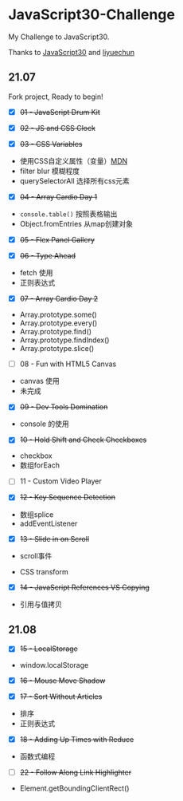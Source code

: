 ﻿# JavaScript30-Challenge

My Challenge to JavaScript30.

Thanks to [JavaScript30](https://github.com/wesbos/JavaScript30) and [liyuechun](https://github.com/liyuechun/JavaScript30-liyuechun)

## 21.07

Fork project, Ready to begin!

- [x] ~~01 - JavaScript Drum Kit~~
- [x] ~~02 - JS and CSS Clock~~



- [x] ~~03 - CSS Variables~~
- 使用CSS自定义属性（变量）[MDN](https://developer.mozilla.org/zh-CN/docs/Web/CSS/Using_CSS_custom_properties)
- filter blur 模糊程度
- querySelectorAll 选择所有css元素



- [x] ~~04 - Array Cardio Day 1~~
- `console.table()` 按照表格输出
- Object.fromEntries 从map创建对象
- [x] ~~05 - Flex Panel Gallery~~



- [x] ~~06 - Type Ahead~~
- fetch 使用
- 正则表达式



- [x] ~~07 - Array Cardio Day 2~~
- Array.prototype.some() 
- Array.prototype.every()
- Array.prototype.find()
- Array.prototype.findIndex()
- Array.prototype.slice()



- [ ] 08 - Fun with HTML5 Canvas
- canvas 使用
- 未完成



- [x] ~~09 - Dev Tools Domination~~
- console 的使用



- [x] ~~10 - Hold Shift and Check Checkboxes~~

- checkbox
- 数组forEach



- [ ] 11 - Custom Video Player



- [x] ~~12 - Key Sequence Detection~~

- 数组splice
- addEventListener



- [x] ~~13 - Slide in on Scroll~~

- scroll事件

- CSS transform



- [x] ~~14 - JavaScript References VS Copying~~

- 引用与值拷贝



## 21.08

- [x] ~~15 - LocalStorage~~

- window.localStorage



- [x] ~~16 - Mouse Move Shadow~~



- [x] ~~17 - Sort Without Articles~~
- 排序
- 正则表达式



- [x] ~~18 - Adding Up Times with Reduce~~
- 函数式编程



- [ ] ~~22 - Follow Along Link Highlighter~~

- Element.getBoundingClientRect()
